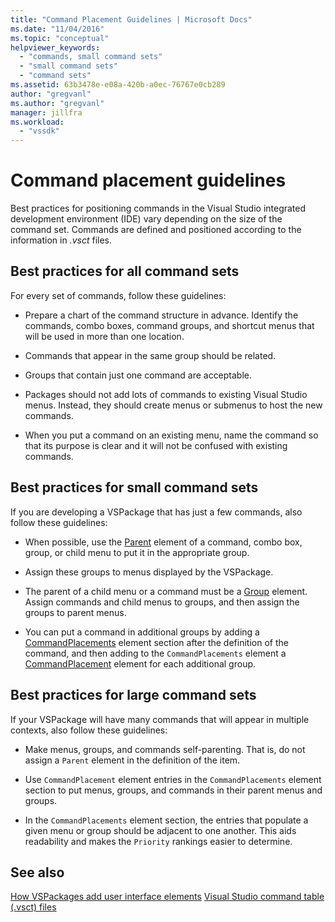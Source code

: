 ```yaml
---
title: "Command Placement Guidelines | Microsoft Docs"
ms.date: "11/04/2016"
ms.topic: "conceptual"
helpviewer_keywords:
  - "commands, small command sets"
  - "small command sets"
  - "command sets"
ms.assetid: 63b3478e-e08a-420b-a0ec-76767e0cb289
author: "gregvanl"
ms.author: "gregvanl"
manager: jillfra
ms.workload:
  - "vssdk"
---
```

# Command placement guidelines
Best practices for positioning commands in the Visual Studio integrated development environment (IDE) vary depending on the size of the command set. Commands are defined and positioned according to the information in *.vsct* files.

## Best practices for all command sets
 For every set of commands, follow these guidelines:

-   Prepare a chart of the command structure in advance. Identify the commands, combo boxes, command groups, and shortcut menus that will be used in more than one location.

-   Commands that appear in the same group should be related.

-   Groups that contain just one command are acceptable.

-   Packages should not add lots of commands to existing Visual Studio menus. Instead, they should create menus or submenus to host the new commands.

-   When you put a command on an existing menu, name the command so that its purpose is clear and it will not be confused with existing commands.

## Best practices for small command sets
 If you are developing a VSPackage that has just a few commands, also follow these guidelines:

-   When possible, use the [Parent](../../extensibility/parent-element.md) element of a command, combo box, group, or child menu to put it in the appropriate group.

-   Assign these groups to menus displayed by the VSPackage.

-   The parent of a child menu or a command must be a [Group](../../extensibility/group-element.md) element. Assign commands and child menus to groups, and then assign the groups to parent menus.

-   You can put a command in additional groups by adding a [CommandPlacements](../../extensibility/commandplacements-element.md) element section after the definition of the command, and then adding to the `CommandPlacements` element a [CommandPlacement](../../extensibility/commandplacement-element.md) element for each additional group.

## Best practices for large command sets
 If your VSPackage will have many commands that will appear in multiple contexts, also follow these guidelines:

-   Make menus, groups, and commands self-parenting. That is, do not assign a `Parent` element in the definition of the item.

-   Use `CommandPlacement` element entries in the `CommandPlacements` element section to put menus, groups, and commands in their parent menus and groups.

-   In the `CommandPlacements` element section, the entries that populate a given menu or group should be adjacent to one another. This aids readability and makes the `Priority` rankings easier to determine.

## See also
 [How VSPackages add user interface elements](../../extensibility/internals/how-vspackages-add-user-interface-elements.md)
 [Visual Studio command table (.vsct) files](../../extensibility/internals/visual-studio-command-table-dot-vsct-files.md)